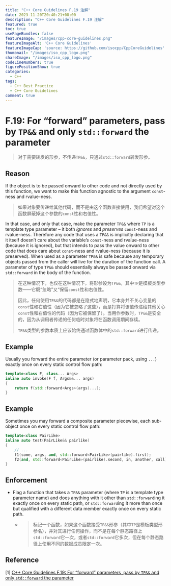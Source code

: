 ```yaml
---
title: "C++ Core Guidelines F.19 注解"
date: 2023-11-20T20:40:21+08:00
description: "C++ Core Guidelines F.19 注解"
featured: true
toc: true
usePageBundles: false
featureImage: "/images/cpp-core-guidelines.png"
featureImageAlt: 'C++ Core Guidelines'
featureImageCap: 'source: https://github.com/isocpp/CppCoreGuidelines'
thumbnail: "/images/iso_cpp_logo.png"
shareImage: "/images/iso_cpp_logo.png"
codeLineNumbers: true
figurePositionShow: true
categories:
  - C++
tags:
  - C++ Best Practice
  - C++ Core Guidelines
comment: true
---
```


# F.19: For “forward” parameters, pass by `TP&&` and only `std::forward` the parameter

>对于需要转发的形参，不传递`TP&&`，只通过`std::forward`转发形参。

## Reason

If the object is to be passed onward to other code and not directly used by this function, we want to make this function agnostic to the argument `const`-ness and rvalue-ness.

>如果对象要传递给其他代码，而不是由这个函数直接使用，我们希望对这个函数屏蔽掉这个参数的`const`性和右值性。

In that case, and only that case, make the parameter `TP&&` where `TP` is a template type parameter – it both *ignores* and *preserves* `const`-ness and rvalue-ness. Therefore any code that uses a `TP&&` is implicitly declaring that it itself doesn’t care about the variable’s `const`-ness and rvalue-ness (because it is ignored), but that intends to pass the value onward to other code that does care about `const`-ness and rvalue-ness (because it is preserved). When used as a parameter `TP&&` is safe because any temporary objects passed from the caller will live for the duration of the function call. A parameter of type `TP&&` should essentially always be passed onward via `std::forward` in the body of the function.

>在这种情况下，也仅在这种情况下，将形参设为`TP&&`，其中`TP`是模板类型参数——它既“忽略”又“保留`const`性和右值性。
>
>因此，任何使用`TP&&`的代码都是在隐式地声明，它本身并不关心变量的`const`性和右值性（因为它被忽略了这些），而是打算将该值传递给其他关心`const`性和右值性的代码（因为它被保留了）。当用作参数时，`TP&&`是安全的，因为从调用者传递的任何临时对象将在函数调用期间存续。
>
>`TP&&`类型的参数本质上应该始终通过函数体中的`std::forward`进行传递。

## Example

Usually you forward the entire parameter (or parameter pack, using `...`) exactly once on every static control flow path:

```c++
template<class F, class... Args>
inline auto invoke(F f, Args&&... args)
{
    return f(std::forward<Args>(args)...);
}
```

## Example

Sometimes you may forward a composite parameter piecewise, each sub-object once on every static control flow path:

```c++
template<class PairLike>
inline auto test(PairLike&& pairlike)
{
    // ...
    f1(some, args, and, std::forward<PairLike>(pairlike).first);           // forward .first
    f2(and, std::forward<PairLike>(pairlike).second, in, another, call);   // forward .second
}
```

## Enforcement

- Flag a function that takes a `TP&&` parameter (where `TP` is a template type parameter name) and does anything with it other than `std::forward`ing it exactly once on every static path, or `std::forward`ing it more than once but qualified with a different data member exactly once on every static path.

  - >标记一个函数，如果这个函数接受`TP&&`形参（其中`TP`是模板类型形参名），并对其进行任何操作，而不是在每个静态路径上`std::forward`它一次，或者`std::forward`它多次，但在每个静态路径上使用不同的数据成员限定一次。

## Reference

[1] [C++ Core Guidelines F.19: For “forward” parameters, pass by `TP&&` and only `std::forward` the parameter](https://isocpp.github.io/CppCoreGuidelines/CppCoreGuidelines#f19-for-forward-parameters-pass-by-tp-and-only-stdforward-the-parameter)
